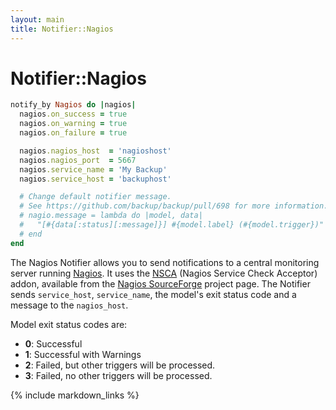 ```yaml
---
layout: main
title: Notifier::Nagios
---
```


Notifier::Nagios
================

```rb
notify_by Nagios do |nagios|
  nagios.on_success = true
  nagios.on_warning = true
  nagios.on_failure = true

  nagios.nagios_host  = 'nagioshost'
  nagios.nagios_port  = 5667
  nagios.service_name = 'My Backup'
  nagios.service_host = 'backuphost'

  # Change default notifier message.
  # See https://github.com/backup/backup/pull/698 for more information.
  # nagio.message = lambda do |model, data|
  #   "[#{data[:status][:message]}] #{model.label} (#{model.trigger})"
  # end
end
```

The Nagios Notifier allows you to send notifications to a central monitoring server running [Nagios](http://www.nagios.org/).
It uses the [NSCA][] (Nagios Service Check Acceptor) addon, available from the [Nagios SourceForge][] project page.
The Notifier sends `service_host`, `service_name`, the model's exit status code and a message to the `nagios_host`.

Model exit status codes are:

  - **0**: Successful
  - **1**: Successful with Warnings
  - **2**: Failed, but other triggers will be processed.
  - **3**: Failed, no other triggers will be processed.

[NSCA]: http://exchange.nagios.org/directory/Addons/Passive-Checks/NSCA--2D-Nagios-Service-Check-Acceptor/details
[Nagios SourceForge]: http://sourceforge.net/projects/nagios/files/

{% include markdown_links %}
